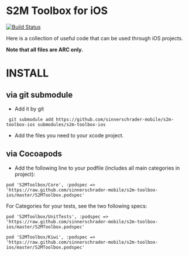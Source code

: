 S2M Toolbox for iOS
===================

[![Build Status](https://travis-ci.org/sinnerschrader-mobile/s2m-toolbox-ios.svg)](https://travis-ci.org/sinnerschrader-mobile/s2m-toolbox-ios)

Here is a collection of useful code that can be used through iOS projects.

**Note that all files are ARC only.**


# INSTALL

## via git submodule

* Add it by git

```
 git submodule add https://github.com/sinnerschrader-mobile/s2m-toolbox-ios submodules/s2m-toolbox-ios
```
* Add the files you need to your xcode project.

## via Cocoapods

* Add the following line to your podfile (includes all main categories in project):

```
pod 'S2MToolbox/Core', :podspec => 'https://raw.github.com/sinnerschrader-mobile/s2m-toolbox-ios/master/S2MToolbox.podspec'
```

For Categories for your tests, see the two following specs:

```
pod 'S2MToolbox/UnitTests', :podspec => 'https://raw.github.com/sinnerschrader-mobile/s2m-toolbox-ios/master/S2MToolbox.podspec'
```

```
pod 'S2MToolbox/Kiwi', :podspec => 'https://raw.github.com/sinnerschrader-mobile/s2m-toolbox-ios/master/S2MToolbox.podspec'
```
